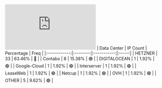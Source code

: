 ![Diagramm](https://github.com/obajay/StateSync-snapshots/blob/main/Projects/OKP4/1/README.md)
| Data Center | IP Count | Percentage | Freq |
|:------------:|:--------:|:-----------:|:-----:|
| HETZNER | 33 | 63.46% | 🔴 |
| Contabo | 8 | 15.38% | 🟢 |
| DIGITALOCEAN | 1 | 1.92% | 🟢 |
| Google-Cloud | 1 | 1.92% | 🟢 |
| Interserver | 1 | 1.92% | 🟢 |
| LeaseWeb | 1 | 1.92% | 🟢 |
| Netcup | 1 | 1.92% | 🟢 |
| OVH | 1 | 1.92% | 🟢 |
| OTHER | 5 | 9.62% | 🟢 |